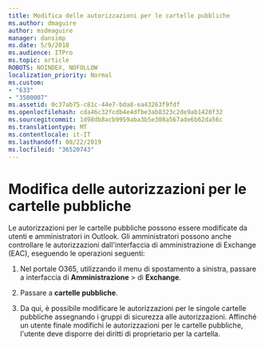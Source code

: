 ```yaml
---
title: Modifica delle autorizzazioni per le cartelle pubbliche
ms.author: dmaguire
author: msdmaguire
manager: dansimp
ms.date: 5/9/2018
ms.audience: ITPro
ms.topic: article
ROBOTS: NOINDEX, NOFOLLOW
localization_priority: Normal
ms.custom:
- "633"
- "3500007"
ms.assetid: 0c37ab75-c81c-44e7-bda8-ea43263f9fdf
ms.openlocfilehash: cda46c32fcdb4e4dfbe3ab8323c2de9ab1420f32
ms.sourcegitcommit: 1d98db8acb9959aba3b5e308a567ade6b62da56c
ms.translationtype: MT
ms.contentlocale: it-IT
ms.lasthandoff: 08/22/2019
ms.locfileid: "36520743"
---
```

# <a name="changing-public-folder-permissions"></a>Modifica delle autorizzazioni per le cartelle pubbliche

Le autorizzazioni per le cartelle pubbliche possono essere modificate da utenti e amministratori in Outlook. Gli amministratori possono anche controllare le autorizzazioni dall'interfaccia di amministrazione di Exchange (EAC), eseguendo le operazioni seguenti:
  
1. Nel portale O365, utilizzando il menu di spostamento a sinistra, passare a interfaccia di **Amministrazione** \> di **Exchange**.

2. Passare a **cartelle pubbliche**.

3. Da qui, è possibile modificare le autorizzazioni per le singole cartelle pubbliche assegnando i gruppi di sicurezza alle autorizzazioni. Affinché un utente finale modifichi le autorizzazioni per le cartelle pubbliche, l'utente deve disporre dei diritti di proprietario per la cartella.
